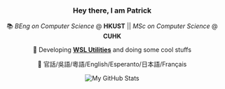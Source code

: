 <div align="center">
  
### Hey there, I am Patrick 

📚 *BEng on Computer Science* @ **HKUST** || *MSc on Computer Science* @ **CUHK**

🔭 Developing **[WSL Utilities](https://github.com/wslutilities)** and doing some cool stuffs

💬 官話/吳語/粵語/English/Esperanto/日本語/Français

![My GitHub Stats](https://github-readme-stats.vercel.app/api?username=patrick330602&show_icons=true&include_all_commits=true)

</div>


